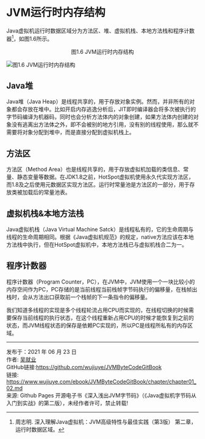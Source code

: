 # JVM运行时内存结构

Java虚拟机运行时数据区域分为方法区、堆、虚拟机栈、本地方法栈和程序计数器[^1]，如图1.6所示。

<center>图1.6 JVM运行时内存结构</center>

![图1.6 JVM运行时内存结构](images/ch01_02_01.jpg) 

## Java堆

 Java堆（Java Heap）是线程共享的，用于存放对象实例。然而，并非所有的对象都会存放在堆中。比如开启内存逃逸分析后，JIT即时编译器会将多次被执行的字节码编译为机器码，同时也会分析方法体内的对象创建，如果方法体内创建的对象没有逃离出方法体之外，即不会被别的地方引用，没有别的线程使用，那么就不需要将对象分配到堆中，而是直接分配到虚拟机栈上。

## 方法区

方法区（Method Area）也是线程共享的，用于存放虚拟机加载的类信息、常量、静态变量等数据。在JDK1.8之前，HotSpot虚拟机使用永久代实现方法区，而1.8及之后使用元数据区实现方法区。运行时常量池是方法区的一部分，用于存放类被加载后的常量池表。

## 虚拟机栈&本地方法栈

Java虚拟机栈（Java Virtual Machine Satck）是线程私有的，它的生命周期与线程的生命周期相同。根据《Java虚拟机规范》的规定，native方法应该在本地方法栈中执行，但在HotSpot虚拟机中，本地方法栈已与虚拟机栈合二为一。

## 程序计数器

程序计数器（Program Counter，PC），在JVM中，JVM使用一个一块比较小的内存空间作为PC，PC存储的是当前线程当前栈帧字节码执行的偏移量，在栈帧出栈时，会从方法出口获取前一个栈帧的下一条指令的偏移量。

我们知道多线程的实现是多个线程轮流占用CPU而实现的，在线程切换的时候需要保存当前线程的执行状态，在这个线程重新占用CPU的时候才能恢复到之前的状态，而JVM线程状态的保存是依赖PC实现的，所以PC是线程所私有的内存区域。

---

[^1]: 周志明. 深入理解Java虚拟机：JVM高级特性与最佳实践（第3版） 第二章，运行时数据区域。

发布于：2021 年 06 月 23 日<br>作者: [吴就业](https://www.wujiuye.com/)<br>GitHub链接:https://github.com/wujiuye/JVMByteCodeGitBook<br>链接: https://www.wujiuye.com/ebook/JVMByteCodeGitBook/chapter/chapter01_02.md<br>来源: Github Pages 开源电子书《深入浅出JVM字节码》（《Java虚拟机字节码从入门到实战》的第二版），未经作者许可，禁止转载!<br>
